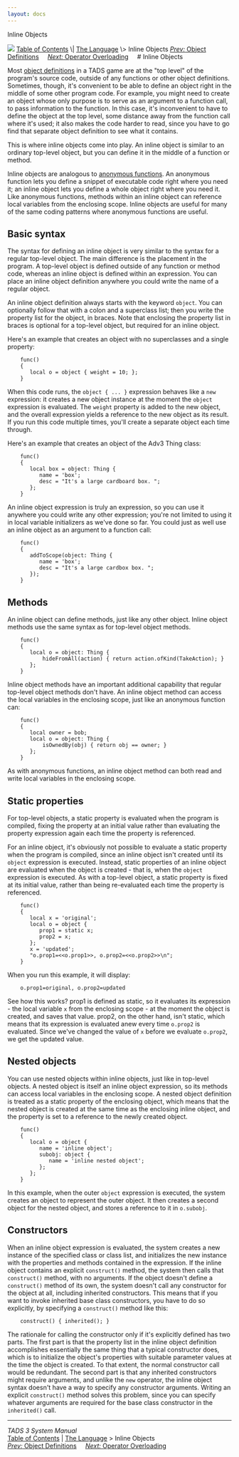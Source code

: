 ```yaml
---
layout: docs
---
```

Inline Objects



<img src="topbar.jpg" data-border="0" />
<a href="toc.html" class="nav">Table of Contents</a> \|
<a href="langsec.html" class="nav">The Language</a> \> Inline Objects  
<span class="navnp"><a href="objdef.html" class="nav"><em>Prev:</em> Object Definitions</a>
    <a href="opoverload.html" class="nav"><em>Next:</em> Operator
Overloading</a>     </span>
# Inline Objects

Most [object definitions](objdef.html) in a TADS game are at the "top
level" of the program's source code, outside of any functions or other
object definitions. Sometimes, though, it's convenient to be able to
define an object right in the middle of some other program code. For
example, you might need to create an object whose only purpose is to
serve as an argument to a function call, to pass information to the
function. In this case, it's inconvenient to have to define the object
at the top level, some distance away from the function call where it's
used; it also makes the code harder to read, since you have to go find
that separate object definition to see what it contains.

This is where inline objects come into play. An inline object is similar
to an ordinary top-level object, but you can define it in the middle of
a function or method.

Inline objects are analogous to [anonymous functions](anonfn.html). An
anonymous function lets you define a snippet of executable code right
where you need it; an inline object lets you define a whole object right
where you need it. Like anonymous functions, methods within an inline
object can reference local variables from the enclosing scope. Inline
objects are useful for many of the same coding patterns where anonymous
functions are useful.

## Basic syntax

The syntax for defining an inline object is very similar to the syntax
for a regular top-level object. The main difference is the placement in
the program. A top-level object is defined outside of any function or
method code, whereas an inline object is defined within an expression.
You can place an inline object definition anywhere you could write the
name of a regular object.

An inline object definition always starts with the keyword
`object`. You can optionally follow that with a
colon and a superclass list; then you write the property list for the
object, in braces. Note that enclosing the property list in braces is
optional for a top-level object, but required for an inline object.

Here's an example that creates an object with no superclasses and a
single property:

```
    func()
    {
       local o = object { weight = 10; };
    }
```

When this code runs, the `object { ... }`
expression behaves like a `new` expression: it
creates a new object instance at the moment the
`object` expression is evaluated. The
`weight` property is added to the new object,
and the overall expression yields a reference to the new object as its
result. If you run this code multiple times, you'll create a separate
object each time through.

Here's an example that creates an object of the Adv3 Thing class:

```
    func()
    {
       local box = object: Thing {
          name = 'box';
          desc = "It's a large cardboard box. ";
       };
    }
```

An inline object expression is truly an expression, so you can use it
anywhere you could write any other expression; you're not limited to
using it in local variable initializers as we've done so far. You could
just as well use an inline object as an argument to a function call:

```
    func()
    {
       addToScope(object: Thing {
          name = 'box';
          desc = "It's a large cardbox box. ";
       });
    }
```

## Methods

An inline object can define methods, just like any other object. Inline
object methods use the same syntax as for top-level object methods.

```
    func()
    {
       local o = object: Thing {
           hideFromAll(action) { return action.ofKind(TakeAction); }
       };
    }
```

Inline object methods have an important additional capability that
regular top-level object methods don't have. An inline object method can
access the local variables in the enclosing scope, just like an
anonymous function can:

```
    func()
    {
       local owner = bob;
       local o = object: Thing {
           isOwnedBy(obj) { return obj == owner; }
       };
    }
```

As with anonymous functions, an inline object method can both read and
write local variables in the enclosing scope.

## Static properties

For top-level objects, a static property is evaluated when the program
is compiled, fixing the property at an initial value rather than
evaluating the property expression again each time the property is
referenced.

For an inline object, it's obviously not possible to evaluate a static
property when the program is compiled, since an inline object isn't
created until its `object` expression is
executed. Instead, static properties of an inline object are evaluated
when the object is created - that is, when the
`object` expression is executed. As with a
top-level object, a static property is fixed at its initial value,
rather than being re-evaluated each time the property is referenced.

```
    func()
    {
       local x = 'original';
       local o = object {
          prop1 = static x;
          prop2 = x;
       };
       x = 'updated';
       "o.prop1=<<o.prop1>>, o.prop2=<<o.prop2>>\n";
    }
```

When you run this example, it will display:

```
    o.prop1=original, o.prop2=updated
```

See how this works? prop1 is defined as static, so it evaluates its
expression - the local variable `x` from the
enclosing scope - at the moment the object is created, and saves that
value. prop2, on the other hand, isn't static, which means that its
expression is evaluated anew every time
`o.prop2` is evaluated. Since we've changed the
value of `x` before we evaluate
`o.prop2`, we get the updated value.

## Nested objects

You can use nested objects within inline objects, just like in top-level
objects. A nested object is itself an inline object expression, so its
methods can access local variables in the enclosing scope. A nested
object definition is treated as a static property of the enclosing
object, which means that the nested object is created at the same time
as the enclosing inline object, and the property is set to a reference
to the newly created object.

```
    func()
    {
       local o = object {
          name = 'inline object';
          subobj: object {
             name = 'inline nested object';
          };
       };
    }
```

In this example, when the outer `object`
expression is executed, the system creates an object to represent the
outer object. It then creates a second object for the nested object, and
stores a reference to it in `o.subobj`.

## Constructors

When an inline object expression is evaluated, the system creates a new
instance of the specified class or class list, and initializes the new
instance with the properties and methods contained in the expression. If
the inline object contains an explicit
`construct()` method, the system then calls that
`construct()` method, with no arguments. If the
object doesn't define a `construct()` method of
its own, the system doesn't call any constructor for the object at all,
including inherited constructors. This means that if you want to invoke
inherited base class constructors, you have to do so explicitly, by
specifying a `construct()` method like this:

```
    construct() { inherited(); }
```

The rationale for calling the constructor only if it's explicitly
defined has two parts. The first part is that the property list in the
inline object definition accomplishes essentially the same thing that a
typical constructor does, which is to initialize the object's properties
with suitable parameter values at the time the object is created. To
that extent, the normal constructor call would be redundant. The second
part is that any inherited constructors might require arguments, and
unlike the `new` operator, the inline object
syntax doesn't have a way to specify any constructor arguments. Writing
an explicit `construct()` method solves this
problem, since you can specify whatever arguments are required for the
base class constructor in the `inherited()`
call.



------------------------------------------------------------------------



*TADS 3 System Manual*  
<a href="toc.html" class="nav">Table of Contents</a> \|
<a href="langsec.html" class="nav">The Language</a> \> Inline Objects  
<span class="navnp"><a href="objdef.html" class="nav"><em>Prev:</em> Object Definitions</a>
    <a href="opoverload.html" class="nav"><em>Next:</em> Operator
Overloading</a>     </span>


